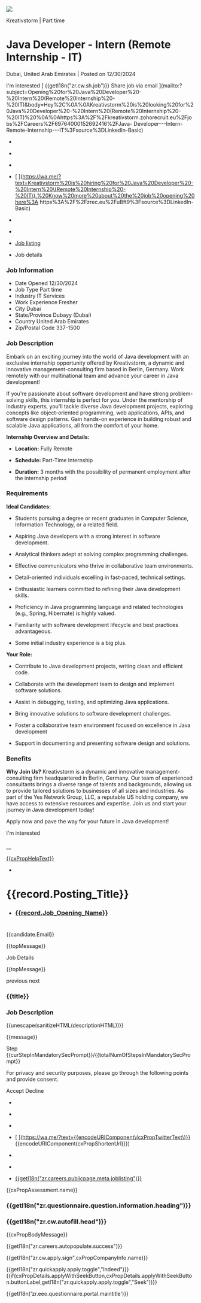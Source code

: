 [
![](/recruit/viewCareerImage.do?page_id=69764000000401668&type=logo&file_name=256x256_transparent.png)
](https://kreativstorm.de)

Kreativstorm | Part time

# Java Developer - Intern (Remote Internship - IT)

Dubai, United Arab Emirates | Posted on 12/30/2024

I'm interested  [ {{getI18n("zr.cw.sh.job")}}  Share job via email
](mailto:?subject=Opening%20for%20Java%20Developer%20-%20Intern%20\(Remote%20Internship%20-%20IT\)&body=Hey%2C%0A%0AKreativstorm%20is%20looking%20for%20Java%20Developer%20-%20Intern%20\(Remote%20Internship%20-%20IT\)%20%0A%0Ahttps%3A%2F%2Fkreativstorm.zohorecruit.eu%2Fjobs%2FCareers%2F69764000152692416%2FJava-
Developer---Intern-Remote-Internship---IT%3Fsource%3DLinkedIn-Basic)

  * [ ](https://www.facebook.com/sharer/sharer.php?u=https%3A%2F%2Fzrec.eu%2FuBft9%3Fsource%3DLinkedIn-Basic)
  * [ ](https://twitter.com/intent/tweet?url=https%3A%2F%2Fzrec.eu%2FuBft9%3Fsource%3DLinkedIn-Basic&text=Kreativstorm%20is%20hiring%20for%20Java%20Developer%20-%20Intern%20\(Remote%20Internship%20-%20IT\).%20Know%20more%20about%20the%20job%20opening%20here%3A&via=Kreativstorm&hashtags=Kreativstorm)
  * [ ](https://www.linkedin.com/sharing/share-offsite/?url=https%3A%2F%2Fkreativstorm.zohorecruit.eu%2Fjobs%2FCareers%2F69764000152692416%2FJava-Developer---Intern-Remote-Internship---IT%3Fsource%3DLinkedIn-Basic%26t%3D73)
  * [ ](https://wa.me/?text=Kreativstorm%20is%20hiring%20for%20Java%20Developer%20-%20Intern%20\(Remote%20Internship%20-%20IT\).%20Know%20more%20about%20the%20job%20opening%20here%3A https%3A%2F%2Fzrec.eu%2FuBft9%3Fsource%3DLinkedIn-Basic)
  * [ ](https://telegram.me/share/url?url=https%3A%2F%2Fzrec.eu%2FuBft9%3Fsource%3DLinkedIn-Basic&text=Kreativstorm%20is%20hiring%20for%20Java%20Developer%20-%20Intern%20\(Remote%20Internship%20-%20IT\).%20Know%20more%20about%20the%20job%20opening%20here%3A)
  * [ ](https://zrec.eu/uBft9?source=LinkedIn-Basic)

  * [ Job listing](https://kreativstorm.zohorecruit.eu/jobs/Careers)
  * Job details

### Job Information

  * Date Opened 12/30/2024 
  * Job Type Part time 
  * Industry IT Services 
  * Work Experience Fresher 
  * City Dubai 
  * State/Province Dubayy (Dubai) 
  * Country United Arab Emirates 
  * Zip/Postal Code 337-1500 

### Job Description

Embark on an exciting journey into the world of Java development with an
exclusive internship opportunity offered by Kreativstorm, a dynamic and
innovative management-consulting firm based in Berlin, Germany. Work remotely
with our multinational team and advance your career in Java development!  

If you're passionate about software development and have strong problem-
solving skills, this internship is perfect for you. Under the mentorship of
industry experts, you'll tackle diverse Java development projects, exploring
concepts like object-oriented programming, web applications, APIs, and
software design patterns. Gain hands-on experience in building robust and
scalable Java applications, all from the comfort of your home.  

**Internship Overview and Details:**  

  * **Location:** Fully Remote  

  * **Schedule:** Part-Time Internship  

  * **Duration:** 3 months with the possibility of permanent employment after the internship period  

  

  

### Requirements

**Ideal Candidates:**  

  * Students pursuing a degree or recent graduates in Computer Science, Information Technology, or a related field.  

  * Aspiring Java developers with a strong interest in software development.  

  * Analytical thinkers adept at solving complex programming challenges.  

  * Effective communicators who thrive in collaborative team environments.  

  * Detail-oriented individuals excelling in fast-paced, technical settings.  

  * Enthusiastic learners committed to refining their Java development skills.  

  * Proficiency in Java programming language and related technologies (e.g., Spring, Hibernate) is highly valued.  

  * Familiarity with software development lifecycle and best practices advantageous.  

  * Some initial industry experience is a big plus.  

**Your Role:**  

  * Contribute to Java development projects, writing clean and efficient code.  

  * Collaborate with the development team to design and implement software solutions.  

  * Assist in debugging, testing, and optimizing Java applications.  

  * Bring innovative solutions to software development challenges.  

  * Foster a collaborative team environment focused on excellence in Java development  

  * Support in documenting and presenting software design and solutions.  

  

  

### Benefits

**Why Join Us?** Kreativstorm is a dynamic and innovative management-
consulting firm headquartered in Berlin, Germany. Our team of experienced
consultants brings a diverse range of talents and backgrounds, allowing us to
provide tailored solutions to businesses of all sizes and industries. As part
of the Yes Network Group, LLC, a reputable US holding company, we have access
to extensive resources and expertise. Join us and start your journey in Java
development today!  

Apply now and pave the way for your future in Java development!  

  

  

I'm interested

####

__

[{{cxPropHelpText}}](javascript:;)

[ ]({{prependProtocol\(meta.org_info.website\)}})

  * 

[ ]({{prependProtocol\(org_info.website\)}})

# {{record.Posting_Title}}

* ###  [{{record.Job_Opening_Name}}]({{getJobViewUrl\(record.id,record.Posting_Title,meta\)}})

#

[](javascript:;)

##

{{candidate.Email}}

{{topMessage}}

Job Details

{{topMessage}}

previous next

###  {{title}}

### Job Description

{{unescape(sanitizeHTML(descriptionHTML))}}

{{message}}

Step {{curStepInMandatorySecPrompt}}/{{totalNumOfStepsInMandatorySecPrompt}}

For privacy and security purposes, please go through the following points and
provide consent.

Accept Decline

  * [ ](https://www.facebook.com/sharer/sharer.php?u={{encodeURIComponent\(cxPropShortenUrl\)}})
  * [ ](https://twitter.com/intent/tweet?url={{encodeURIComponent\(cxPropShortenUrl\)}}&text={{encodeURIComponent\(cxPropTwitterText\)}}&via={{encodeURIComponent\(cxPropCompanyName\)}}&hashtags={{encodeURIComponent\(replaceSpace\(cxPropCompanyName\)\)}})
  * [ ](https://www.linkedin.com/sharing/share-offsite/?url={{encodeURIComponent\(cxPropPageUrl\)}}{{encodeURIComponent\('&t='\)}}{{randomNumber}})
  * [ ](https://wa.me/?text={{encodeURIComponent\(cxPropTwitterText\)}} {{encodeURIComponent\(cxPropShortenUrl\)}})
  * [ ](https://telegram.me/share/url?url={{encodeURIComponent\(cxPropShortenUrl\)}}&text={{encodeURIComponent\(cxPropTwitterText\)}})
  * [ ]({{cxPropShortenUrl}})

  * [ {{getI18n("zr.careers.publicpage.meta.joblisting")}}]({{expHandlers\(isNotEmpty\(meta.listpage_callback_url\),'?:',meta.listpage_callback_url,meta.list_url\)}})

{{cxPropAssessment.name}}

###  {{getI18n("zr.questionnaire.question.information.heading")}}

### {{getI18n("zr.cw.autofill.head")}}

{{cxPropBodyMessage}}

{{getI18n("zr.careers.autopopulate.success")}}

{{getI18n("zr.cw.apply.sign",cxPropCompanyInfo.name)}}

{{getI18n("zr.quickapply.apply.toggle","Indeed")}}
{{if(cxPropDetails.applyWithSeekButton,cxPropDetails.applyWithSeekButton.buttonLabel,getI18n("zr.quickapply.apply.toggle","Seek"))}}

{{getI18n('zr.eeo.questionnaire.portal.maintitle')}}

